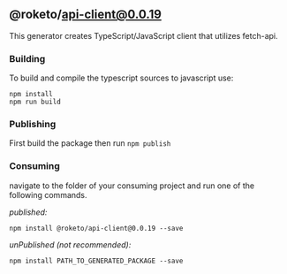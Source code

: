 ## @roketo/api-client@0.0.19

This generator creates TypeScript/JavaScript client that utilizes fetch-api.

### Building

To build and compile the typescript sources to javascript use:
```
npm install
npm run build
```

### Publishing

First build the package then run ```npm publish```

### Consuming

navigate to the folder of your consuming project and run one of the following commands.

_published:_

```
npm install @roketo/api-client@0.0.19 --save
```

_unPublished (not recommended):_

```
npm install PATH_TO_GENERATED_PACKAGE --save

